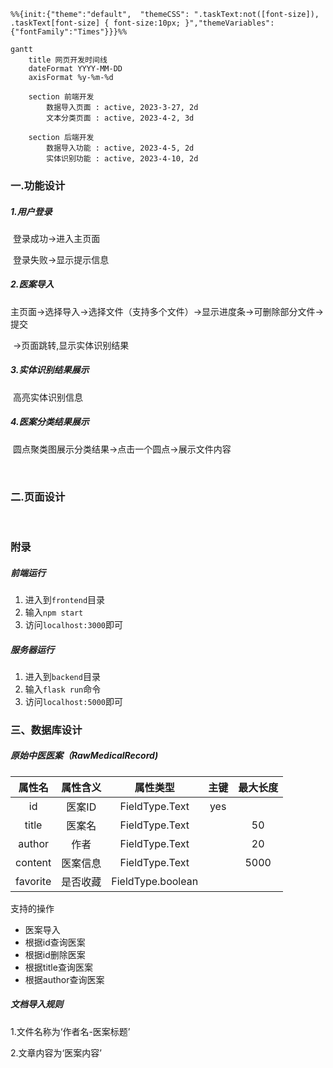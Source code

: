 ```mermaid
%%{init:{"theme":"default",  "themeCSS": ".taskText:not([font-size]), .taskText[font-size] { font-size:10px; }","themeVariables":{"fontFamily":"Times"}}}%%

gantt
	title 网页开发时间线
    dateFormat YYYY-MM-DD
	axisFormat %y-%m-%d
	
	section 前端开发
		数据导入页面 : active, 2023-3-27, 2d
		文本分类页面 : active, 2023-4-2, 3d
		
    section 后端开发
    	数据导入功能 : active, 2023-4-5, 2d
    	实体识别功能 : active, 2023-4-10, 2d
```



### 一.功能设计

##### 1.用户登录

​	登录成功->进入主页面

​	登录失败->显示提示信息



##### 2.医案导入

​	主页面->选择导入->选择文件（支持多个文件）->显示进度条->可删除部分文件->提交

​	->页面跳转,显示实体识别结果



##### 3.实体识别结果展示

​	高亮实体识别信息



##### 4.医案分类结果展示

​	圆点聚类图展示分类结果->点击一个圆点->展示文件内容

<br>

### 二.页面设计

<br>

### 附录

##### 前端运行

1. 进入到`frontend`目录
2. 输入`npm start`
3. 访问`localhost:3000`即可



##### 服务器运行

1. 进入到`backend`目录
2. 输入`flask run`命令
3. 访问`localhost:5000`即可



### 三、数据库设计

##### 原始中医医案（RawMedicalRecord)

|  属性名  | 属性含义 |     属性类型      | 主键 | 最大长度 |
| :------: | :------: | :---------------: | :--: | :------: |
|    id    |  医案ID  |  FieldType.Text   | yes  |          |
|  title   |  医案名  |  FieldType.Text   |      |    50    |
|  author  |   作者   |  FieldType.Text   |      |    20    |
| content  | 医案信息 |  FieldType.Text   |      |   5000   |
| favorite | 是否收藏 | FieldType.boolean |      |          |

支持的操作	

- 医案导入
- 根据id查询医案
- 根据id删除医案
- 根据title查询医案
- 根据author查询医案





##### 文档导入规则

1.文件名称为‘作者名-医案标题’

2.文章内容为‘医案内容’
